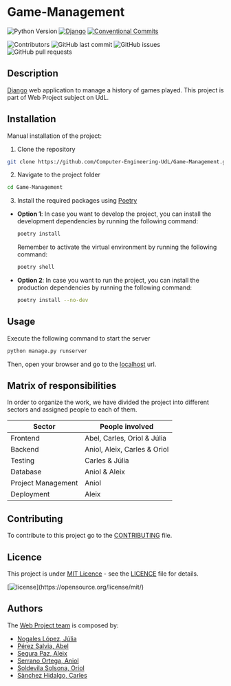 # Game-Management

![Python Version](https://img.shields.io/badge/python-3.11-blue.svg?style=plastic)
[![Django](https://img.shields.io/badge/django-5.0.3-green.svg?style=plastic)](https://djangoproject.com)
[![Conventional Commits](https://img.shields.io/badge/Conventional%20Commits-1.0.0-%23FE5196?logo=conventionalcommits&logoColor=white)](https://conventionalcommits.org)

![Contributors](https://img.shields.io/github/contributors/Computer-Engineering-UdL/Game-Management.svg?style=plastic&color=blue)
![GitHub last commit](https://img.shields.io/github/last-commit/Computer-Engineering-UdL/Game-Management?style=plastic&color=lightgreen)
![GitHub issues](https://img.shields.io/github/issues/Computer-Engineering-UdL/Game-Management?style=plastic&color=yellow)
![GitHub pull requests](https://img.shields.io/github/issues-pr/Computer-Engineering-UdL/Game-Management?style=plastic&color=pink)

## Description

[Django](https://www.djangoproject.com/) web application to manage a history of games played.
This project is part of Web Project subject on UdL.

## Installation

Manual installation of the project:

1. Clone the repository

```bash
git clone https://github.com/Computer-Engineering-UdL/Game-Management.git
```

2. Navigate to the project folder

```bash
cd Game-Management
```

3. Install the required packages using [Poetry](https://python-poetry.org/)

- **Option 1**: In case you want to develop the project, you can install the development dependencies by running the following command:
    ```bash
    poetry install
    ```
    Remember to activate the virtual environment by running the following command:
    ```bash
    poetry shell
    ```

<!-- > [!NOTE] -->
<!-- > For more information check the [CONTRIBUTING.md](.github/CONTRIBUTING.md) file. -->


- **Option 2**: In case you want to run the project, you can install the production dependencies by running the following command:

    ```bash
    poetry install --no-dev
    ```

## Usage

Execute the following command to start the server

```bash
python manage.py runserver
```

Then, open your browser and go to the [localhost](http://localhost:8000/) url.

## Matrix of responsibilities

In order to organize the work, we have divided the project into different sectors and assigned people to each of them.

| **Sector**         | **People involved**          |
|--------------------|------------------------------|
| Frontend           | Abel, Carles, Oriol & Júlia  |
| Backend            | Aniol, Aleix, Carles & Oriol |
| Testing            | Carles & Júlia               |
| Database           | Aniol & Aleix                |
| Project Management | Aniol                        |
| Deployment         | Aleix                        |

## Contributing

To contribute to this project go to the [CONTRIBUTING](.github/CONTRIBUTING.md) file.

## Licence

This project is under [MIT Licence](https://opensource.org/license/mit/) - see the [LICENCE](./LICENSE) file for
details.

[![license](https://img.shields.io/github/license/mashape/apistatus.svg?)](https://opensource.org/license/mit/)

## Authors

The [Web Project team](https://github.com/orgs/Computer-Engineering-UdL/teams/project-web) is composed by:

- [Nogales López, Júlia](https://github.com/julianogales)
- [Pérez Salvia, Abel](https://github.com/Abelitux)
- [Segura Paz, Aleix](https://github.com/aleixsegura)
- [Serrano Ortega, Aniol](https://github.com/Aniol0012)
- [Soldevila Solsona, Oriol](https://github.com/Oriol-Solde)
- [Sànchez Hidalgo, Carles](https://github.com/carless7)

